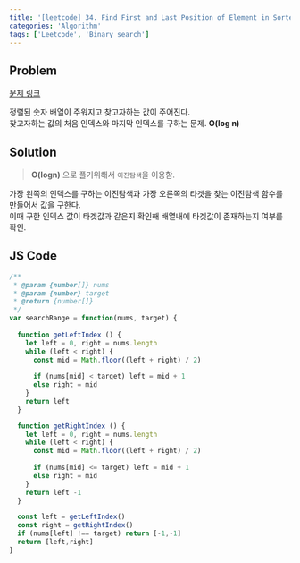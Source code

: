 ```yaml
---
title: '[leetcode] 34. Find First and Last Position of Element in Sorted Array'
categories: 'Algorithm'
tags: ['Leetcode', 'Binary search']
---
```


## Problem

[문제 링크](https://leetcode.com/problems/find-first-and-last-position-of-element-in-sorted-array/)

정렬된 숫자 배열이 주워지고 찾고자하는 값이 주어진다.  
찾고자하는 값의 처음 인덱스와 마지막 인덱스를 구하는 문제. **O(log n)**

## Solution

> **O(logn)** 으로 풀기위해서 `이진탐색`을 이용함.

가장 왼쪽의 인덱스를 구하는 이진탐색과 가장 오른쪽의 타겟을 찾는 이진탐색 함수를 만들어서 값을 구한다.  
이때 구한 인덱스 값이 타겟값과 같은지 확인해 배열내에 타겟값이 존재하는지 여부를 확인.

## JS Code

```js
/**
 * @param {number[]} nums
 * @param {number} target
 * @return {number[]}
 */
var searchRange = function(nums, target) {
  
  function getLeftIndex () {
    let left = 0, right = nums.length
    while (left < right) {
      const mid = Math.floor((left + right) / 2)
  
      if (nums[mid] < target) left = mid + 1
      else right = mid
    }
    return left
  }

  function getRightIndex () {
    let left = 0, right = nums.length
    while (left < right) {
      const mid = Math.floor((left + right) / 2)
  
      if (nums[mid] <= target) left = mid + 1
      else right = mid
    }
    return left -1
  }

  const left = getLeftIndex()
  const right = getRightIndex()
  if (nums[left] !== target) return [-1,-1]
  return [left,right]
}
```

